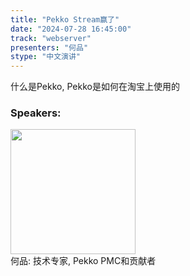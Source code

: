 ```yaml
---
title: "Pekko Stream赢了"
date: "2024-07-28 16:45:00" 
track: "webserver"
presenters: "何品"
stype: "中文演讲"
---
```

什么是Pekko, Pekko是如何在淘宝上使用的
 ### Speakers: 
 <img src="https://sessionize.com/image/1d9e-400o400o1-WGY4N3e5Hx2Zi6aPktzQWX.jpg" width="200" /><br>何品: 技术专家, Pekko PMC和贡献者
 <br><br>